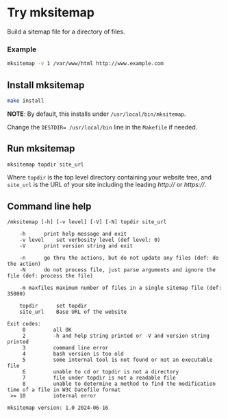 # Try mksitemap

Build a sitemap file for a directory of files.


### Example

```sh
mksitemap -v 1 /var/www/html http://www.example.com
```


## Install mksitemap

```sh
make install
```

**NOTE**: By default, this installs under `/usr/local/bin/mksitemap`.

Change the `DESTDIR= /usr/local/bin` line in the `Makefile` if needed.


## Run mksitemap

```sh
mksitemap topdir site_url
```

Where `topdir` is the top level directory containing your website tree,
and `site_url` is the URL of your site including the leading _http://_ or _https://_.


## Command line help

```
/mksitemap [-h] [-v level] [-V] [-N] topdir site_url

	-h		print help message and exit
	-v level	set verbosity level (def level: 0)
	-V		print version string and exit

	-n		go thru the actions, but do not update any files (def: do the action)
	-N		do not process file, just parse arguments and ignore the file (def: process the file)

	-m maxfiles	maximum number of files in a single sitemap file (def: 35000)

	topdir		set topdir
	site_url	Base URL of the website

Exit codes:
     0         all OK
     2         -h and help string printed or -V and version string printed
     3         command line error
     4         bash version is too old
     5	       some internal tool is not found or not an executable file
     6	       unable to cd or topdir is not a directory
     7	       file under topdir is not a readable file
     8	       unable to determine a method to find the modification time of a file in W3C Datefile format
 >= 10         internal error

mksitemap version: 1.0 2024-06-16
```
